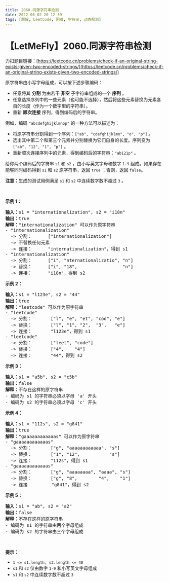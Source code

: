 ```yaml
---
title: 2060.同源字符串检测
date: 2022-06-02 20-12-59
tags: [题解, LeetCode, 困难, 字符串, 动态规划]
---
```


# 【LetMeFly】2060.同源字符串检测

力扣题目链接：[https://leetcode.cn/problems/check-if-an-original-string-exists-given-two-encoded-strings/](https://leetcode.cn/problems/check-if-an-original-string-exists-given-two-encoded-strings/)

<p>原字符串由小写字母组成，可以按下述步骤编码：</p>

<ul>
	<li>任意将其 <strong>分割</strong> 为由若干 <strong>非空</strong> 子字符串组成的一个 <strong>序列</strong> 。</li>
	<li>任意选择序列中的一些元素（也可能不选择），然后将这些元素替换为元素各自的长度（作为一个数字型的字符串）。</li>
	<li>重新 <strong>顺次连接</strong> 序列，得到编码后的字符串。</li>
</ul>

<p>例如，编码 <code>"abcdefghijklmnop"</code> 的一种方法可以描述为：</p>

<ul>
	<li>将原字符串分割得到一个序列：<code>["ab", "cdefghijklmn", "o", "p"]</code> 。</li>
	<li>选出其中第二个和第三个元素并分别替换为它们自身的长度。序列变为 <code>["ab", "12", "1", "p"]</code> 。</li>
	<li>重新顺次连接序列中的元素，得到编码后的字符串：<code>"ab121p"</code> 。</li>
</ul>

<p>给你两个编码后的字符串 <code>s1</code> 和 <code>s2</code> ，由小写英文字母和数字 <code>1-9</code> 组成。如果存在能够同时编码得到 <code>s1</code> 和 <code>s2</code> 原字符串，返回 <code>true</code> ；否则，返回 <code>false</code>。</p>

<p><strong>注意：</strong>生成的测试用例满足 <code>s1</code> 和 <code>s2</code> 中连续数字数不超过 <code>3</code> 。</p>

<p>&nbsp;</p>

<p><strong>示例 1：</strong></p>

<pre><strong>输入：</strong>s1 = "internationalization", s2 = "i18n"
<strong>输出：</strong>true
<strong>解释：</strong>"internationalization" 可以作为原字符串
- "internationalization" 
  -&gt; 分割：      ["internationalization"]
  -&gt; 不替换任何元素
  -&gt; 连接：      "internationalization"，得到 s1
- "internationalization"
  -&gt; 分割：      ["i", "nternationalizatio", "n"]
  -&gt; 替换：      ["i", "18",                 "n"]
  -&gt; 连接：      "i18n"，得到 s2
</pre>

<p><strong>示例 2：</strong></p>

<pre><strong>输入：</strong>s1 = "l123e", s2 = "44"
<strong>输出：</strong>true
<strong>解释：</strong>"leetcode" 可以作为原字符串
- "leetcode" 
  -&gt; 分割：       ["l", "e", "et", "cod", "e"]
  -&gt; 替换：       ["l", "1", "2",  "3",   "e"]
  -&gt; 连接：       "l123e"，得到 s1
- "leetcode" 
  -&gt; 分割：       ["leet", "code"]
  -&gt; 替换：       ["4",    "4"]
  -&gt; 连接：       "44"，得到 s2
</pre>

<p><strong>示例 3：</strong></p>

<pre><strong>输入：</strong>s1 = "a5b", s2 = "c5b"
<strong>输出：</strong>false
<strong>解释：</strong>不存在这样的原字符串
- 编码为 s1 的字符串必须以字母 'a' 开头
- 编码为 s2 的字符串必须以字母 'c' 开头
</pre>

<p><strong>示例 4：</strong></p>

<pre><strong>输入：</strong>s1 = "112s", s2 = "g841"
<strong>输出：</strong>true
<strong>解释：</strong>"gaaaaaaaaaaaas" 可以作为原字符串
- "gaaaaaaaaaaaas"
  -&gt; 分割：       ["g", "aaaaaaaaaaaa", "s"]
  -&gt; 替换：       ["1", "12",           "s"]
  -&gt; 连接：       "112s"，得到 s1
- "gaaaaaaaaaaaas"
  -&gt; 分割：       ["g", "aaaaaaaa", "aaaa", "s"]
  -&gt; 替换：       ["g", "8",        "4",    "1"]
  -&gt; 连接         "g841"，得到 s2
</pre>

<p><strong>示例 5：</strong></p>

<pre><strong>输入：</strong>s1 = "ab", s2 = "a2"
<strong>输出：</strong>false
<strong>解释：</strong>不存在这样的原字符串
- 编码为 s1 的字符串由两个字母组成
- 编码为 s2 的字符串由三个字母组成
</pre>

<p>&nbsp;</p>

<p><strong>提示：</strong></p>

<ul>
	<li><code>1 &lt;= s1.length, s2.length &lt;= 40</code></li>
	<li><code>s1</code> 和 <code>s2</code> 仅由数字 <code>1-9</code> 和小写英文字母组成</li>
	<li><code>s1</code> 和 <code>s2</code> 中连续数字数不超过 <code>3</code></li>
</ul>


    